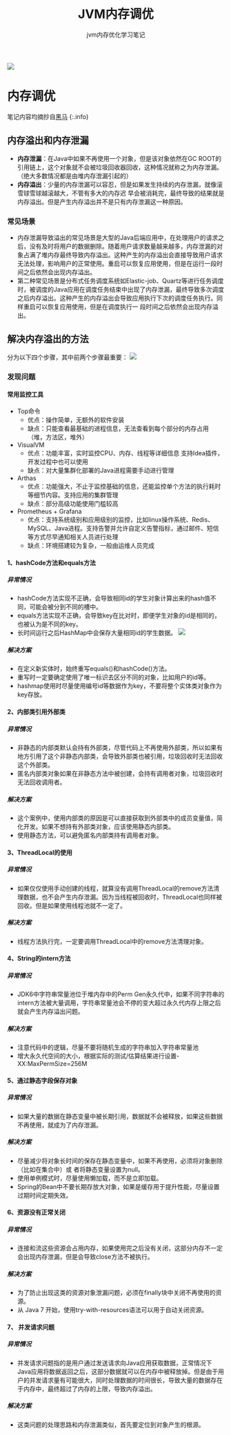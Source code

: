﻿---
layout: post
title: JVM内存调优
subtitle: jvm内存优化学习笔记
header-img: img/blog/2024-9-19/1.jpg
header-style: text
catalog: true
tags:
 - JVM内存调优
 - 内存泄漏
---
![](/img/blog/2024-9-19/1.jpg)
# 内存调优
笔记内容均摘抄自[黑马](https://www.bilibili.com/video/BV1r94y1b7eS/?spm_id_from=333.1387.favlist.content.click&vd_source=e5b7a1b15de0bce6d08213c853db156e)
{:.info}
## 内存溢出和内存泄漏
 - **内存泄漏**：在Java中如果不再使用一个对象，但是该对象依然在GC ROOT的引用链上，这个对象就不会被垃圾回收器回收，这种情况就称之为内存泄漏。（绝大多数情况都是由堆内存泄漏引起的）
 - **内存溢出**：少量的内存泄漏可以容忍，但是如果发生持续的内存泄漏，就像滚雪球雪球越滚越大，不管有多大的内存迟
早会被消耗完，最终导致的结果就是内存溢出。但是产生内存溢出并不是只有内存泄漏这一种原因。
### 常见场景
 - 内存泄漏导致溢出的常见场景是大型的Java后端应用中，在处理用户的请求之后，没有及时将用户的数据删除。随着用户请求数量越来越多，内存泄漏的对象占满了堆内存最终导致内存溢出。这种产生的内存溢出会直接导致用户请求无法处理，影响用户的正常使用。重启可以恢复应用使用，但是在运行一段时间之后依然会出现内存溢出。
 - 第二种常见场景是分布式任务调度系统如Elastic-job、Quartz等进行任务调度时，被调度的Java应用在调度任务结束中出现了内存泄漏，最终导致多次调度之后内存溢出。这种产生的内存溢出会导致应用执行下次的调度任务执行。同样重启可以恢复应用使用，但是在调度执行一
段时间之后依然会出现内存溢出。
##  解决内存溢出的方法
分为以下四个步骤，其中前两个步骤最重要：
![](/img/blog/2024-9-19/2.png)
### 发现问题
#### 常用监控工具
 - Top命令
 	- 优点：操作简单，无额外的软件安装
 	- 缺点：只能查看最基础的进程信息，无法查看到每个部分的内存占用（堆，方法区，堆外）
 - VisualVM
	- 优点：功能丰富，实时监控CPU、内存、线程等详细信息 支持Idea插件，开发过程中也可以使用
	- 缺点：对大量集群化部署的Java进程需要手动进行管理
 - Arthas
	- 优点：功能强大，不止于监控基础的信息，还能监控单个方法的执行耗时等细节内容。支持应用的集群管理
	- 缺点：部分高级功能使用门槛较高
 - Prometheus + Grafana
	- 优点：支持系统级别和应用级别的监控，比如linux操作系统、Redis、MySQL、Java进程。支持告警并允许自定义告警指标，通过邮件、短信等方式尽早通知相关人员进行处理
	- 缺点：环境搭建较为复杂，一般由运维人员完成
#### 1、hashCode方法和equals方法
##### 异常情况
- hashCode方法实现不正确，会导致相同id的学生对象计算出来的hash值不同，可能会被分到不同的槽中。
- equals方法实现不正确，会导致key在比对时，即便学生对象的id是相同的，也被认为是不同的key。
- 长时间运行之后HashMap中会保存大量相同id的学生数据。
![](/img/blog/2024-9-19/3.png)
##### 解决方案
- 在定义新实体时，始终重写equals()和hashCode()方法。
- 重写时一定要确定使用了唯一标识去区分不同的对象，比如用户的id等。
- hashmap使用时尽量使用编号id等数据作为key，不要将整个实体类对象作为key存放。
#### 2、内部类引用外部类
##### 异常情况
- 非静态的内部类默认会持有外部类，尽管代码上不再使用外部类，所以如果有地方引用了这个非静态内部类，会导致外部类也被引用，垃圾回收时无法回收这个外部类。
- 匿名内部类对象如果在非静态方法中被创建，会持有调用者对象，垃圾回收时无法回收调用者。
##### 解决方案
- 这个案例中，使用内部类的原因是可以直接获取到外部类中的成员变量值，简化开发。如果不想持有外部类对象，应该使用静态内部类。
- 使用静态方法，可以避免匿名内部类持有调用者对象。
#### 3、ThreadLocal的使用
##### 异常情况
- 如果仅仅使用手动创建的线程，就算没有调用ThreadLocal的remove方法清理数据，也不会产生内存泄漏。因为当线程被回收时，ThreadLocal也同样被回收。但是如果使用线程池就不一定了。
##### 解决方案
- 线程方法执行完，一定要调用ThreadLocal中的remove方法清理对象。
#### 4、String的intern方法
##### 异常情况
- JDK6中字符串常量池位于堆内存中的Perm Gen永久代中，如果不同字符串的intern方法被大量调用，字符串常量池会不停的变大超过永久代内存上限之后就会产生内存溢出问题。
##### 解决方案
- 注意代码中的逻辑，尽量不要将随机生成的字符串加入字符串常量池
- 增大永久代空间的大小，根据实际的测试/估算结果进行设置-XX:MaxPermSize=256M
#### 5、通过静态字段保存对象
##### 异常情况
- 如果大量的数据在静态变量中被长期引用，数据就不会被释放，如果这些数据不再使用，就成为了内存泄漏。
##### 解决方案
- 尽量减少将对象长时间的保存在静态变量中，如果不再使用，必须将对象删除（比如在集合中）或
者将静态变量设置为null。
- 使用单例模式时，尽量使用懒加载，而不是立即加载。
- Spring的Bean中不要长期存放大对象，如果是缓存用于提升性能，尽量设置过期时间定期失效。
#### 6、资源没有正常关闭
##### 异常情况
- 连接和流这些资源会占用内存，如果使用完之后没有关闭，这部分内存不一定会出现内存泄漏，但是会导致close方法不被执行。
##### 解决方案
- 为了防止出现这类的资源对象泄漏问题，必须在finally块中关闭不再使用的资源。
- 从 Java 7 开始，使用try-with-resources语法可以用于自动关闭资源。
#### 7、 并发请求问题
##### 异常情况
- 并发请求问题指的是用户通过发送请求向Java应用获取数据，正常情况下Java应用将数据返回之后，这部分数据就可以在内存中被释放掉。但是由于用户的并发请求量有可能很大，同时处理数据的时间很长，导致大量的数据存在于内存中，最终超过了内存的上限，导致内存溢出。
##### 解决方案
- 这类问题的处理思路和内存泄漏类似，首先要定位到对象产生的根源。


	

